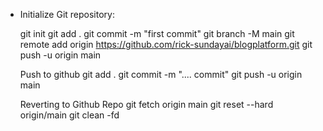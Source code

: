 - Initialize Git repository:

  git init
  git add .
  git commit -m "first commit"
  git branch -M main
  git remote add origin https://github.com/rick-sundayai/blogplatform.git
  git push -u origin main
  
  Push to github
  git add .
  git commit -m ".... commit"
  git push -u origin main

  Reverting to Github Repo
  git fetch origin main
  git reset --hard origin/main
  git clean -fd